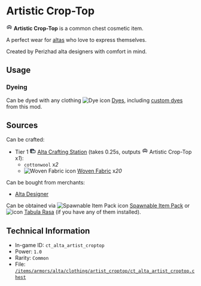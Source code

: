 # Artistic Crop-Top

<img src="https://raw.githubusercontent.com/Ceterai/Enternia/main/items/armors/alta/clothing/artist_croptop/icon.png" alt="Artistic Crop-Top icon" loading="lazy" width="auto" height="16px"/> **Artistic Crop-Top** is a common chest cosmetic item.

A perfect wear for [altas](https://ceterai.github.io/MyEnternia/Wiki/Tags/Alta) who love to express themselves.

Created by Perizhad alta designers with comfort in mind.

## Usage

### Dyeing

Can be dyed with any clothing <img src="https://starbounder.org/mediawiki/images/c/cf/Dye_Remover.png" alt="Dye icon" width="8" height="12"/> [Dyes](https://starbounder.org/Dye), including [custom dyes](https://ceterai.github.io/MyEnternia/Wiki/Dyes) from this mod.

## Sources

Can be crafted:

- Tier 1 ![ ](https://raw.githubusercontent.com/Ceterai/Enternia/main/objects/alta/crafting/crafting_station/icon1.png) [Alta Crafting Station](https://ceterai.github.io/MyEnternia/Wiki/AltaCraftingStation) (takes 0.25s, outputs <img src="https://raw.githubusercontent.com/Ceterai/Enternia/main/items/armors/alta/clothing/artist_croptop/icon.png" alt="Artistic Crop-Top icon" loading="lazy" width="auto" height="16px"/> Artistic Crop-Top x*1*):
  - `cottonwool` x*2*
  - <img src="https://starbounder.org/mediawiki/images/d/db/Woven_Fabric.png" alt="Woven Fabric icon" loading="lazy" width="14px" height="12px"/> [Woven Fabric](https://starbounder.org/Woven_Fabric) x*20*

Can be bought from merchants:

- [Alta Designer](https://ceterai.github.io/MyEnternia/Wiki/AltaDesigner)

Can be obtained via <img src="https://raw.githubusercontent.com/Silverfeelin/Starbound-SpawnableItemPack/master/interface/sip/iconSmall.png" alt="Spawnable Item Pack icon" width="18" height="14"/> [Spawnable Item Pack](https://steamcommunity.com/sharedfiles/filedetails/?id=733665104) or <img src="https://steamuserimages-a.akamaihd.net/ugc/263843960696222713/3EC9A7C005541F7D577EBCB8C5736B4EFC9973D6/" alt="icon" width="8" height="12"/> [Tabula Rasa](https://community.playstarbound.com/resources/the-tabula-rasa.3222/) (if you have any of them installed).

## Technical Information

- In-game ID: `ct_alta_artist_croptop`
- Power: `1.0`
- Rarity: `Common`
- File: [`/items/armors/alta/clothing/artist_croptop/ct_alta_artist_croptop.chest`](https://github.com/Ceterai/Enternia/blob/main/items/armors/alta/clothing/artist_croptop/ct_alta_artist_croptop.chest)
